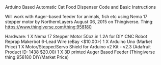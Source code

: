Arduino Based Automatic Cat Food Dispenser
Code and Basic Instructions


Will work with Auger-based feeder for animals, fish etc using Nema 17 stepper motor
by NorthernLayers August 06, 2015 on Thingiverse.
Thing: https://www.thingiverse.com/thing:958180

Hardware:
1 X Nema 17 Stepper Motor 50oz.in 1.2A for DIY CNC Robot Reprap Makerbot 6-Lead Wire (eBay <$10.00>)
1 X Arduino Uno (Market Price)
1 X Motor/Stepper/Servo Shield for Arduino v2 Kit - v2.3 (Adafruit Product ID: 1438 $20.00)
1 X 3D printed Auger Based Feeder (Thingiverse thing:958180 DIY/Market Price)